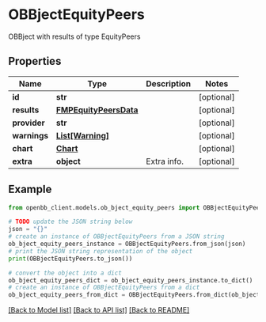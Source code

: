 # OBBjectEquityPeers

OBBject with results of type EquityPeers

## Properties

Name | Type | Description | Notes
------------ | ------------- | ------------- | -------------
**id** | **str** |  | [optional] 
**results** | [**FMPEquityPeersData**](FMPEquityPeersData.md) |  | [optional] 
**provider** | **str** |  | [optional] 
**warnings** | [**List[Warning]**](Warning.md) |  | [optional] 
**chart** | [**Chart**](Chart.md) |  | [optional] 
**extra** | **object** | Extra info. | [optional] 

## Example

```python
from openbb_client.models.ob_bject_equity_peers import OBBjectEquityPeers

# TODO update the JSON string below
json = "{}"
# create an instance of OBBjectEquityPeers from a JSON string
ob_bject_equity_peers_instance = OBBjectEquityPeers.from_json(json)
# print the JSON string representation of the object
print(OBBjectEquityPeers.to_json())

# convert the object into a dict
ob_bject_equity_peers_dict = ob_bject_equity_peers_instance.to_dict()
# create an instance of OBBjectEquityPeers from a dict
ob_bject_equity_peers_from_dict = OBBjectEquityPeers.from_dict(ob_bject_equity_peers_dict)
```
[[Back to Model list]](../README.md#documentation-for-models) [[Back to API list]](../README.md#documentation-for-api-endpoints) [[Back to README]](../README.md)


